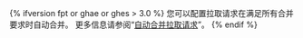 {% ifversion fpt or ghae or ghes > 3.0 %}
您可以配置拉取请求在满足所有合并要求时自动合并。 更多信息请参阅“[自动合并拉取请求](/github/collaborating-with-issues-and-pull-requests/automatically-merging-a-pull-request)”。
{% endif %}
